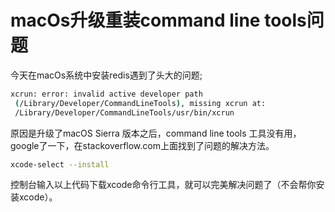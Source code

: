 # macOs升级重装command line tools问题


今天在macOs系统中安装redis遇到了头大的问题;

``` bash
xcrun: error: invalid active developer path
 (/Library/Developer/CommandLineTools), missing xcrun at:
 /Library/Developer/CommandLineTools/usr/bin/xcrun
```

原因是升级了macOS Sierra 版本之后，command line tools 工具没有用，
google了一下，在stackoverflow.com上面找到了问题的解决方法。

```bash
xcode-select --install
```

控制台输入以上代码下载xcode命令行工具，就可以完美解决问题了（不会帮你安装xcode）。
